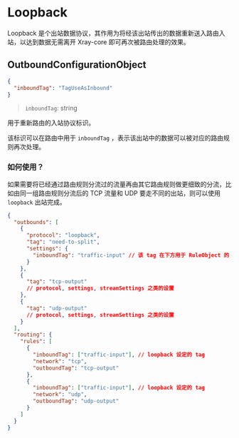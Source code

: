 # Loopback

Loopback 是个出站数据协议，其作用为将经该出站传出的数据重新送入路由入站，以达到数据无需离开 Xray-core 即可再次被路由处理的效果。

## OutboundConfigurationObject

```json
{
  "inboundTag": "TagUseAsInbound"
}
```

> `inboundTag`: string

用于重新路由的入站协议标识。

该标识可以在路由中用于 `inboundTag` ，表示该出站中的数据可以被对应的路由规则再次处理。

### 如何使用？

如果需要将已经通过路由规则分流过的流量再由其它路由规则做更细致的分流，比如由同一组路由规则分流后的 TCP 流量和 UDP 要走不同的出站，则可以使用 `loopback` 出站完成。

```json
{
  "outbounds": [
    {
      "protocol": "loopback",
      "tag": "need-to-split",
      "settings": {
        "inboundTag": "traffic-input" // 该 tag 在下方用于 RuleObject 的 inboundTag
      }
    },
    {
      "tag": "tcp-output"
      // protocol, settings, streamSettings 之类的设置
    },
    {
      "tag": "udp-output"
      // protocol, settings, streamSettings 之类的设置
    }
  ],
  "routing": {
    "rules": [
      {
        "inboundTag": ["traffic-input"], // loopback 设定的 tag
        "network": "tcp",
        "outboundTag": "tcp-output"
      },
      {
        "inboundTag": ["traffic-input"], // loopback 设定的 tag
        "network": "udp",
        "outboundTag": "udp-output"
      }
    ]
  }
}
```
